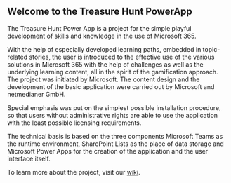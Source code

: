 ## Welcome to the Treasure Hunt PowerApp

The Treasure Hunt Power App is a project for the simple playful development of skills and knowledge in the use of Microsoft 365.

With the help of especially developed learning paths, embedded in topic-related stories, the user is introduced to the effective use of the various solutions in Microsoft 365 with the help of challenges as well as the underlying learning content, all in the spirit of the gamification approach.
The project was initiated by Microsoft. The content design and the development of the basic application were carried out by Microsoft and netmedianer GmbH.

Special emphasis was put on the simplest possible installation procedure, so that users without administrative rights are able to use the application with the least possible licensing requirements.

The technical basis is based on the three components Microsoft Teams as the runtime environment, SharePoint Lists as the place of data storage and Microsoft Power Apps for the creation of the application and the user interface itself.

To learn more about the project, visit our [wiki](https://github.com/netmedianer-GmbH/treasure-hunt/wiki).
